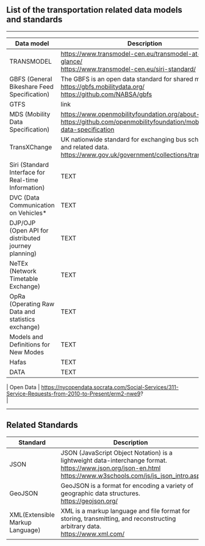 ## List of the transportation related data models and standards
---- ---- ---- ---- ----

| Data model   | Description  |
| ------------- | ------------- |
| TRANSMODEL | https://www.transmodel-cen.eu/transmodel-at-a-glance/ <br /> https://www.transmodel-cen.eu/siri-standard/ |
| GBFS (General Bikeshare Feed Specification) | The GBFS is an open data standard for shared mobility. <br /> https://gbfs.mobilitydata.org/ <br /> https://github.com/NABSA/gbfs |
| GTFS | link |
| MDS (Mobility Data Specification) | https://www.openmobilityfoundation.org/about-mds/ <br /> https://github.com/openmobilityfoundation/mobility-data-specification |
| TransXChange | UK nationwide standard for exchanging bus schedules and related data. <br/> https://www.gov.uk/government/collections/transxchange |
| Siri (Standard Interface for Real-time Information) | TEXT |
| DVC (Data Communication on Vehicles* | TEXT |
| DJP/OJP (Open API for distributed journey planning) | TEXT |
| NeTEx (Network Timetable Exchange) | TEXT |
| OpRa (Operating Raw Data and statistics exchange) | TEXT |
| Models and Definitions for New Modes | TEXT |
| Hafas | TEXT |
| DATA | TEXT |



| Open Data | https://nycopendata.socrata.com/Social-Services/311-Service-Requests-from-2010-to-Present/erm2-nwe9? <br/> |





---- ---- ---- ---- ----
## Related Standards
| Standard | Description |
| ------------- | ------------- |
| JSON | JSON (JavaScript Object Notation) is a lightweight data-interchange format. <br /> https://www.json.org/json-en.html <br />  https://www.w3schools.com/js/js_json_intro.asp|
| GeoJSON | GeoJSON is a format for encoding a variety of geographic data structures. <br/> https://geojson.org/|
| XML(Extensible Markup Language) |  XML is a markup language and file format for storing, transmitting, and reconstructing arbitrary data. <br /> https://www.xml.com/ |


 

